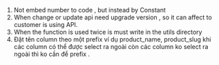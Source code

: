 1. Not embed number to code , but instead by Constant
2. When change or update api need upgrade version , so it can affect to customer is using API.
3. When the function is used twice is must write in the utils directory
4. Đặt tên column theo một prefix ví dụ product_name, product_slug khi các column có thể được select ra ngoài
   còn các column ko select ra ngoài thì ko cần để prefix .
